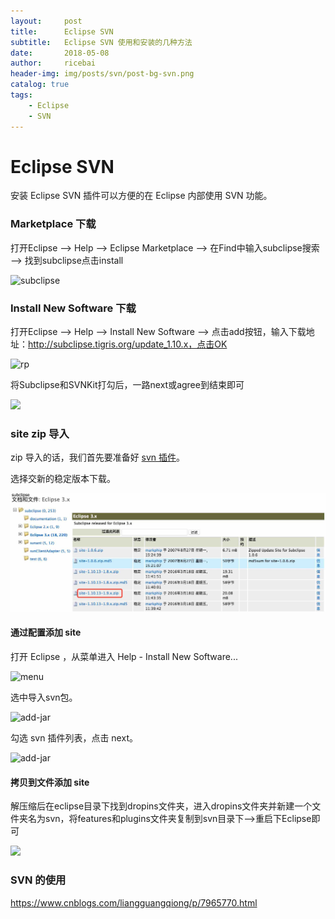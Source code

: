 ```yaml
---
layout:     post
title:      Eclipse SVN
subtitle:   Eclipse SVN 使用和安装的几种方法
date:       2018-05-08
author:     ricebai
header-img: img/posts/svn/post-bg-svn.png
catalog: true
tags:
    - Eclipse
    - SVN
---
```


# Eclipse SVN

安装 Eclipse SVN 插件可以方便的在 Eclipse 内部使用 SVN 功能。

### Marketplace 下载

打开Eclipse --> Help --> Eclipse Marketplace --> 在Find中输入subclipse搜索 --> 找到subclipse点击install

![subclipse](http://img.blog.csdn.net/20150102214602244?watermark/2/text/aHR0cDovL2Jsb2cuY3Nkbi5uZXQvdjEyMzQxMTczOQ==/font/5a6L5L2T/fontsize/400/fill/I0JBQkFCMA==/dissolve/70/gravity/Center)


### Install New Software 下载

打开Eclipse --> Help --> Install New Software --> 点击add按钮，输入下载地址：http://subclipse.tigris.org/update_1.10.x，点击OK

![rp](http://img.blog.csdn.net/20150102215010737?watermark/2/text/aHR0cDovL2Jsb2cuY3Nkbi5uZXQvdjEyMzQxMTczOQ==/font/5a6L5L2T/fontsize/400/fill/I0JBQkFCMA==/dissolve/70/gravity/Center)

将Subclipse和SVNKit打勾后，一路next或agree到结束即可

![](http://img.blog.csdn.net/20150102215204461?watermark/2/text/aHR0cDovL2Jsb2cuY3Nkbi5uZXQvdjEyMzQxMTczOQ==/font/5a6L5L2T/fontsize/400/fill/I0JBQkFCMA==/dissolve/70/gravity/Center)

### site zip 导入

zip 导入的话，我们首先要准备好 [svn 插件](http://subclipse.tigris.org/servlets/ProjectDocumentList?folderID=2240)。

选择交新的稳定版本下载。

![svn-site-zip.jpg](../img/posts/svn/svn-site-zip.jpg)

#### 通过配置添加 site

打开 Eclipse ，从菜单进入 Help - Install New Software...

![menu](https://ricebai.github.io/img/posts/svn/svn-eps-menu.jpg)

选中导入svn包。

![add-jar](https://ricebai.github.io/img/posts/svn/svn-eps-addjar.jpg)

勾选 svn 插件列表，点击 next。

![add-jar](https://ricebai.github.io/img/posts/svn/svn-eps-addjar2.jpg)

#### 拷贝到文件添加 site

解压缩后在eclipse目录下找到dropins文件夹，进入dropins文件夹并新建一个文件夹名为svn，将features和plugins文件夹复制到svn目录下-->重启下Eclipse即可

![](http://img.blog.csdn.net/20151014092037626?watermark/2/text/aHR0cDovL2Jsb2cuY3Nkbi5uZXQv/font/5a6L5L2T/fontsize/400/fill/I0JBQkFCMA==/dissolve/70/gravity/Center)


### SVN 的使用

https://www.cnblogs.com/liangguangqiong/p/7965770.html
